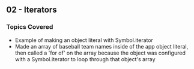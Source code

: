 ## 02 - Iterators

### Topics Covered

- Example of making an object literal with Symbol.iterator
- Made an array of baseball team names inside of the app object literal, then called a 'for of' on the array because the object was configured with a Symbol.iterator to loop through that object's array
